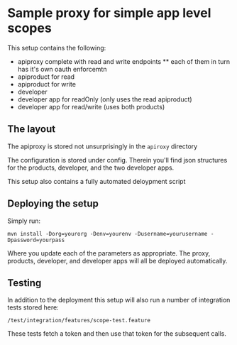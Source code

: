 # Sample proxy for simple app level scopes
This setup contains the following:

* apiproxy complete with read and write endpoints
 ** each of them in turn has it's own oauth enforcemtn
* apiproduct for read
* apiproduct for write
* developer
* developer app for readOnly (only uses the read apiproduct)
* developer app for read/write (uses both products)

## The layout
The apiproxy is stored not unsurprisingly in the `apiroxy` directory

The configuration is stored under config. Therein you'll find json structures for
the products, developer, and the two developer apps.

This setup also contains a fully automated deloypment script

## Deploying the setup
Simply run: 

`mvn install -Dorg=yourorg -Denv=yourenv -Dusername=yourusername -Dpassword=yourpass`

Where you update each of the parameters as appropriate. The proxy, products, developer,
and developer apps will all be deployed automatically.

## Testing
In addition to the deployment this setup will also run a number of integration tests stored here:

`/test/integration/features/scope-test.feature`

These tests fetch a token and then use that token for the subsequent calls.
